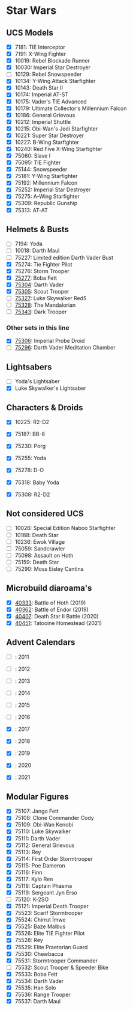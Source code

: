 # Star Wars

## UCS Models

- [x] 7181: TIE Interceptor
- [x] 7191: X-Wing Fighter
- [x] 10019: Rebel Blockade Runner
- [x] 10030: Imperial Star Destroyer
- [ ] 10129: Rebel Snowspeeder
- [x] 10134: Y-Wing Attack Starfighter
- [x] 10143: Death Star II
- [x] 10174: Imperial AT-ST
- [x] 10175: Vader's TIE Advanced
- [x] 10179: Ultimate Collector's Millennium Falcon
- [x] 10186: General Grievous
- [x] 10212: Imperial Shuttle
- [x] 10215: Obi-Wan's Jedi Starfighter
- [x] 10221: Super Star Destroyer
- [x] 10227: B-Wing Starfighter
- [x] 10240: Red Five X-Wing Starfighter
- [x] 75060: Slave I
- [x] 75095: TIE Fighter
- [x] 75144: Snowspeeder
- [x] 75181: Y-Wing Starfighter
- [x] 75192: Millennium Falcon
- [x] 75252: Imperial Star Destroyer
- [x] 75275: A-Wing Starfighter
- [x] 75309: Republic Gunship
- [x] 75313: AT-AT

## Helmets & Busts
- [ ] 7194: Yoda
- [ ] 10018: Darth Maul
- [ ] 75227: Limited edition Darth Vader Bust
- [x] 75274: Tie Fighter Pilot
- [x] 75276: Storm Trooper
- [x] [75277](https://www.lego.com/nl-nl/product/boba-fett-helmet-75277): Boba Fett
- [x] [75304](https://www.lego.com/nl-nl/product/darth-vader-helmet-75304): Darth Vader
- [x] [75305](https://www.lego.com/nl-nl/product/scout-trooper-helmet-75305): Scout Trooper
- [ ] [75327](https://www.lego.com/nl-nl/product/luke-skywalker-red-five-helmet-75327): Luke Skywalker Red5
- [ ] [75328](https://www.lego.com/nl-nl/product/the-mandalorian-helmet-75328): The Mandalorian
- [ ] [75343](https://www.lego.com/nl-nl/product/dark-trooper-helmet-75343): Dark Trooper

### Other sets in this line
- [x] [75306](https://www.lego.com/nl-nl/product/imperial-probe-droid-75306): Imperial Probe Droid
- [ ] [75296](https://www.lego.com/nl-nl/product/darth-vader-meditation-chamber-75296): Darth Vader Meditation Chamber

## Lightsabers
- [ ] Yoda's Lightsaber
- [x] Luke Skywalker's Lightsaber

## Characters & Droids
- [x] 10225: R2-D2
- [x] 75187: BB-8
- [x] 75230: Porg
- [x] 75255: Yoda
- [x] 75278: D-O
- [x] 75318: Baby Yoda
- [x] 75308: R2-D2


## Not considered UCS
- [ ] 10026: Special Edition Naboo Starfighter
- [ ] 10188: Death Star
- [ ] 10236: Ewok Village
- [ ] 75059: Sandcrawler
- [ ] 75098: Assault on Hoth
- [ ] 75159: Death Star
- [ ] 75290: Moss Eisley Cantina

## Microbuild diaroama's

- [x] [40333](https://www.bricklink.com/v2/catalog/catalogitem.page?S=40333-1): Battle of Hoth (2019) 
- [x] [40362](https://www.bricklink.com/v2/catalog/catalogitem.page?S=40362-1): Battle of Endor (2019)
- [x] [40407](https://www.bricklink.com/v2/catalog/catalogitem.page?S=40407-1): Death Star II Battle (2020)
- [x] [40451](https://www.bricklink.com/v2/catalog/catalogitem.page?S=40451-1): Tatooine Homestead (2021)

## Advent Calendars
- [ ] : 2011
- [ ] : 2012
- [ ] : 2013
- [ ] : 2014
- [ ] : 2015
- [ ] : 2016
- [x] : 2017
- [x] : 2018
- [x] : 2019
- [x] : 2020
- [x] : 2021



## Modular Figures

- [x] 75107: Jango Fett
- [x] 75108: Clone Commander Cody
- [x] 75109: Obi-Wan Kenobi
- [x] 75110: Luke Skywalker
- [x] 75111: Darth Vader
- [x] 75112: General Grievous
- [x] 75113: Rey
- [x] 75114: First Order Stormtrooper
- [x] 75115: Poe Dameron
- [x] 75116: Finn
- [x] 75117: Kylo Ren
- [x] 75118: Captain Phasma
- [x] 75119: Sergeant Jyn Erso
- [ ] 75120: K-2SO
- [x] 75121: Imperial Death Trooper
- [x] 75523: Scarif Stormtrooper
- [x] 75524: Chirrut Îmwe
- [x] 75525: Baze Malbus
- [x] 75526: Elite TIE Fighter Pilot
- [x] 75528: Rey
- [x] 75529: Elite Praetorian Guard
- [x] 75530: Chewbacca
- [x] 75531: Stormtrooper Commander
- [ ] 75532: Scout Trooper & Speeder Bike
- [x] 75533: Boba Fett
- [x] 75534: Darth Vader
- [x] 75535: Han Solo
- [x] 75536: Range Trooper
- [x] 75537: Darth Maul